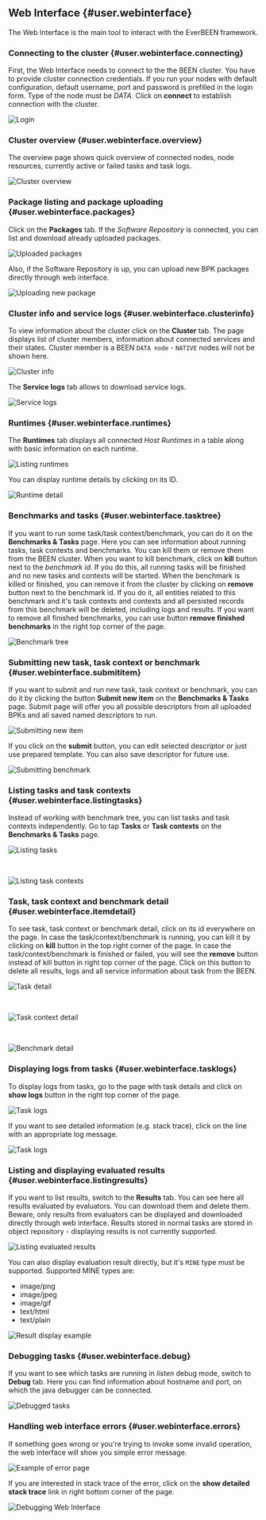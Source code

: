 ## Web Interface {#user.webinterface}

The Web Interface is the main tool to interact with the EverBEEN framework.
   

### Connecting to the cluster {#user.webinterface.connecting}
First, the Web Interface needs to connect to the the BEEN cluster. You have to provide cluster connection credentials. If you run your nodes with default configuration, default username, port and password is prefilled in the login form. Type of the node must be *DATA*.  Click on **connect** to establish connection with the cluster.

![Login](images/wi/login_page_01.png)



### Cluster overview {#user.webinterface.overview}
The overview page shows quick overview of connected nodes, node resources, currently active or failed tasks and task logs.

![Cluster overview](images/wi/overview_01.png)



### Package listing and package uploading {#user.webinterface.packages}
Click on the **Packages** tab. If the *Software Repository* is connected, you can list and download already uploaded packages.

![Uploaded packages](images/wi/packages_listing_01.png)

Also, if the Software Repository is up, you can upload new BPK packages directly through web interface.

![Uploading new package](images/wi/packages_uploading_01.png)



### Cluster info and service logs {#user.webinterface.clusterinfo}
To view information about the cluster  click on the **Cluster** tab. The page displays list of cluster members, information about connected services and their states. Cluster member is a BEEN `DATA node` - `NATIVE` nodes will not be shown here.

![Cluster info](images/wi/cluster_01.png)

The **Service logs** tab allows to download service logs.

![Service logs](images/wi/service_logs_01.png)




### Runtimes {#user.webinterface.runtimes}
The **Runtimes** tab displays all connected *Host Runtimes* in a table along with basic information on each runtime. 

![Listing runtimes](images/wi/runtimes_01.png)

You can display runtime details by clicking on its ID.

![Runtime detail](images/wi/runtime_detail_01.png)




### Benchmarks and tasks {#user.webinterface.tasktree}
If you want to run some task/task context/benchmark, you can do it on the **Benchmarks & Tasks** page. Here you can see information about running tasks, task contexts and benchmarks. You can kill them or remove them from the BEEN cluster. When you want to kill benchmark, click on **kill** button next to the *benchmark id*. If you do this, all running tasks will be finished and no new tasks and contexts will be started. When the benchmark is killed or finished, you can remove it from the cluster by clicking on **remove** button next to the benchmark id. If you do it, all entities related to this benchmark and it's task contexts and contexts and all persisted records from this benchmark will be deleted, including logs and results. If you want to remove all finished benchmarks, you can use button **remove finished benchmarks** in the right top corner of the page.

![Benchmark tree](images/wi/benchmark_tasks__benchmark_tree_01.png)



### Submitting new task, task context or benchmark {#user.webinterface.submititem}
If you want to submit and run new task, task context or benchmark, you can do it by clicking the button **Submit new item** on the **Benchmarks & Tasks** page. Submit page will offer you all possible descriptors from all uploaded BPKs and all saved named descriptors to run.
 
![Submitting new item](images/wi/benchmark_tasks__submit_new_item_01.png)

If you click on the **submit** button, you can edit selected descriptor or just use prepared template. You can also save descriptor for future use.

![Submitting benchmark](images/wi/submit_benchmark_01.png)






### Listing tasks and task contexts {#user.webinterface.listingtasks}
Instead of working with benchmark tree, you can list tasks and task contexts independently. Go to tap **Tasks** or **Task contexts** on the **Benchmarks & Tasks** page. 

![Listing tasks](images/wi/benchmark_tasks__tasks_01.png)

&nbsp;&nbsp;&nbsp;&nbsp;<br/>

![Listing task contexts](images/wi/benchmark_tasks__task_contexts_01.png)



### Task, task context and benchmark detail {#user.webinterface.itemdetail}
To see task, task context or benchmark detail, click on its id everywhere on the page. In case the task/context/benchmark is running, you can kill it by clicking on **kill** button in the top right corner of the page. In case the task/context/benchmark is finished or failed, you will see the **remove** button instead of kill button in right top corner of the page. Click on this button to delete all results, logs and all service information about task from the BEEN.

![Task detail](images/wi/task_detail_01.png)

&nbsp;&nbsp;&nbsp;&nbsp;<br/>

![Task context detail](images/wi/task_context_detail_01.png)

&nbsp;&nbsp;&nbsp;&nbsp;<br/>

![Benchmark detail](images/wi/benchmark_detail_01.png)





### Displaying logs from tasks {#user.webinterface.tasklogs}
To display logs from tasks, go to the page with task details and click on **show logs** button in the right top corner of the page. 

![Task logs](images/wi/task_logs_detail_01.png)

If you want to see detailed information (e.g. stack trace), click on the line with an appropriate log message.

![Task logs](images/wi/task_log_detail_01.png)




### Listing and displaying evaluated results {#user.webinterface.listingresults}
If you want to list results, switch to the **Results** tab. You can see here all results evaluated by evaluators. You can download them and delete them. Beware, only results from evaluators can be displayed and downloaded directly through web interface. Results stored in normal tasks are stored in object repository - displaying results is not currently supported.

![Listing evaluated results](images/wi/results_01.png)

You can also display evaluation result directly, but it's `MINE` type must be supported. Supported MINE types are:

* image/png
* image/jpeg
* image/gif
* text/html
* text/plain
 
![Result display example](images/wi/evaluator_result_example_01.png)


### Debugging tasks {#user.webinterface.debug}
If you want to see which tasks are running in *listen* debug mode, switch to **Debug** tab. Here you can find information about hostname and port, on which the java debugger can be connected. 

![Debugged tasks](images/wi/debug_01.png)



### Handling web interface errors {#user.webinterface.errors}
If something goes wrong or you're trying to invoke some invalid operation, the web interface will show you simple error message.

![Example of error page](images/wi/example_error_page_01.png)

If you are interested in stack trace of the error, click on the **show detailed stack trace** link in right bottom corner of the page.

![Debugging Web Interface](images/wi/example_been_debug_page_01.png)
